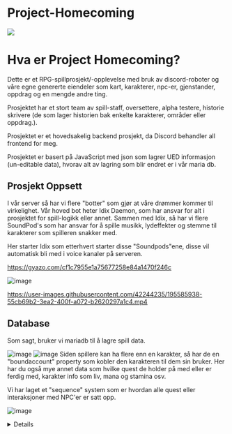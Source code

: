 # Project-Homecoming

![](https://cdn.discordapp.com/attachments/821492326626099253/1030073972202668042/project-1.gif)

Hva er Project Homecoming?
=============

Dette er et RPG-spillprosjekt/-opplevelse med bruk av discord-roboter og våre egne genererte eiendeler som kart, karakterer, npc-er, gjenstander, oppdrag og en mengde andre ting.

Prosjektet har et stort team av spill-staff, oversettere, alpha testere, historie skrivere (de som lager historien bak enkelte karakterer, områder eller oppdrag.).

Prosjektet er et hovedsakelig backend prosjekt, da Discord behandler all frontend for meg.

Prosjektet er basert på JavaScript med json som lagrer UED informasjon (un-editable data), hvorav alt av lagring som blir endret er i vår maria db.

Prosjekt Oppsett
-------------

I vår server så har vi flere "botter" som gjør at våre drømmer kommer til virkelighet.
Vår hoved bot heter Idix Daemon, som har ansvar for alt i prosjektet for spill-logikk eller annet. Sammen med Idix, så har vi flere SoundPod's som har ansvar for å spille musikk, lydeffekter og stemme til karakterer som spilleren snakker med.

Her starter Idix som etterhvert starter disse "Soundpods"ene, disse vil automatisk bli med i voice kanaler på serveren.

https://gyazo.com/cf1c7955e1a75677258e84a1470f246c

![image](https://user-images.githubusercontent.com/42244235/195585550-a5ee1d80-d1cf-4f46-ab71-b4069e56293b.png)

https://user-images.githubusercontent.com/42244235/195585938-55cb69b2-3ea2-400f-a072-b2620297a1c4.mp4

Database
-------------

Som sagt, bruker vi mariadb til å lagre spill data.

![image](https://user-images.githubusercontent.com/42244235/195586468-d070164c-ac16-4fcd-bf2a-c1baac7ad625.png)
![image](https://user-images.githubusercontent.com/42244235/195586528-e9715c57-4618-4291-a104-8182c5deb175.png)
Siden spillere kan ha flere enn en karakter, så har de en "boundaccount" property som kobler den karakteren til dem sin bruker.
Her har du også mye annet data som hvilke quest de holder på med eller er ferdig med, karakter info som liv, mana og stamina osv.

Vi har laget et "sequence" system som er hvordan alle quest eller interaksjoner med NPC'er er satt opp.

![image](https://user-images.githubusercontent.com/42244235/195586879-e0c42603-3012-496e-8bea-fe33bcae3943.png)

<details>
  <p>
    [
   {
      "type":"storytellersend",
      "message":"INTRO_1",
      "autoTranslate":true
   },
   {
      "type":"storytellersend",
      "message":"INTRO_2",
      "autoTranslate":true
   },
   {
      "type":"storytellersend",
      "message":"INTRO_3",
      "autoTranslate":true
   },
   {
      "type":"npcsendmessage",
      "npcid":1,
      "message":"INTRO_4",
      "autoTranslate":true
   },
   {
      "type":"charsendmessage",
      "message":"INTRO_5_%playerclass",
      "autoTranslate":true
   },
   {
      "type":"storytellersend",
      "message":"INTRO_6",
      "autoTranslate":true
   },
   {
      "type":"npcsendmessage",
      "npcid":1,
      "message":"INTRO_7_%playerclass",
      "autoTranslate":true,
      "buttonAction":{
         "action":"travel",
         "labelText":"travelButton",
         "buttonStyle":1,
         "action_valueType":"class",
         "action_value":{
            "Hunter":"shemkahora",
            "Warrior":"nathes",
            "Mage":"drandorranas"
         }
      }
   }
]
  </p>
</details>
